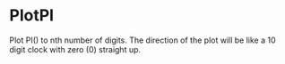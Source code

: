 # PlotPI
Plot PI() to nth number of digits.  The direction of the plot will be like a 10 digit clock with zero (0) straight up.
